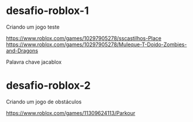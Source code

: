 # desafio-roblox-1

Criando um jogo teste

https://www.roblox.com/games/10297905278/sscastilhos-Place
https://www.roblox.com/games/10297905278/Muleque-T-Doido-Zombies-and-Dragons

Palavra chave
jacablox

# desafio-roblox-2
Criando um jogo de obstáculos

https://www.roblox.com/games/11309624113/Parkour

